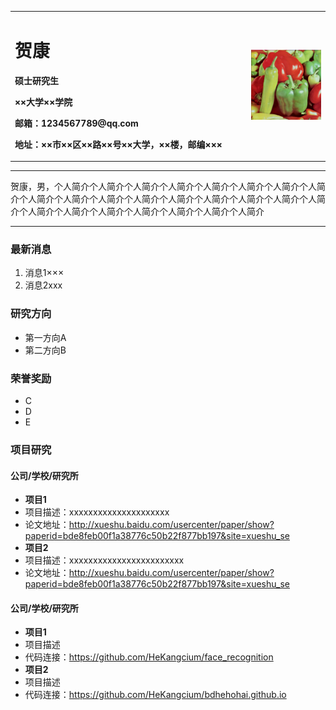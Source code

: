 <div>
<table border="0">
  <tr>
    <td width="75%">
      <h1>贺康</h1>
      <p><b>硕士研究生</b></p>
      <p><b>××大学××学院</b></p>
      <p><b>邮箱：1234567789@qq.com</b></p>
      <p><b>地址：××市××区××路××号××大学，××楼，邮编×××</b></p>
    </td>
    <td width="25%">
      <img src="/pepper.bmp" width="100%">
    </td>
  </tr>
</table>
</div>

---

贺康，男，个人简介个人简介个人简介个人简介个人简介个人简介个人简介个人简介个人简介个人简介个人简介个人简介个人简介个人简介个人简介个人简介个人简介个人简介个人简介个人简介个人简介个人简介个人简介个人简介

---

### 最新消息
1. 消息1×××
2. 消息2xxx

### 研究方向
- 第一方向A
- 第二方向B

### 荣誉奖励
- C
- D
- E

### 项目研究
#### 公司/学校/研究所
- **项目1**  
- 项目描述：xxxxxxxxxxxxxxxxxxxxx
- 论文地址：http://xueshu.baidu.com/usercenter/paper/show?paperid=bde8feb00f1a38776c50b22f877bb197&site=xueshu_se
- **项目2**  
- 项目描述：xxxxxxxxxxxxxxxxxxxxxxxx
- 论文地址：http://xueshu.baidu.com/usercenter/paper/show?paperid=bde8feb00f1a38776c50b22f877bb197&site=xueshu_se

#### 公司/学校/研究所
- **项目1**  
- 项目描述
- 代码连接：https://github.com/HeKangcium/face_recognition
- **项目2**  
- 项目描述
- 代码连接：https://github.com/HeKangcium/bdhehohai.github.io
